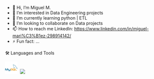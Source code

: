 - 👋 Hi, I’m Miguel M.
- 👀 I’m interested in Data Engineering projects
- 🌱 I’m currently learning python | ETL
- 💞️ I’m looking to collaborate on Data projects
- 📫 How to reach me LinkedIn:  https://www.linkedin.com/in/miguel-mari%C3%B1ez-298914142/
- ⚡ Fun fact: ...


🛠️  Languages and Tools

<div>

  <img src="https://github.com/devicons/devicon/blob/master/icons/mysql/mysql-original-wordmark.svg" title="MySQL"  alt="MySQL" width="40" height="40"/>&nbsp;
<a href="https://skillicons.dev">
    <img src="https://skillicons.dev/icons?i=azure,powershell," />
  </a>
</div>
